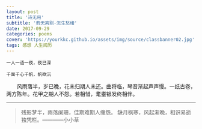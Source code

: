 ```yaml
---
layout: post
title: '诗无用'
subtitle: '若无离别-怎生愁绪'
date: 2017-09-29
categories: poems
cover: 'https://yourkkc.github.io/assets/img/source/classbanner02.jpg'
tags: 感想 人生阅历
---
```


```
一人一语一夜，夜已深

千面千心千帆，帆欲沉

```

&emsp;&emsp;风雨落半，岁已晚，花未归期人未还。曲将临，琴音渐起声声慢。一纸古卷，两方陈年。花甲之期人不怨。若相惜，耄耋银发终相伴。








---
> 残影梦半，雨落阑珊，佳期难期人缠怨。
> 缺月枫寒，风起渐晚，相识易逝独凭栏。————小小草
